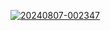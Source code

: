 <!--<br/>
<h1 align="center">
  <a href="https://fuadhasanshihab.github.io/assets/index.html" style="font-size: 24px;">
    <i>Directory List</i>
  </a>
</h1>
<br/>
-->

<a href="https://fuadhasanshihab.github.io/assets/index.html"><img src="https://i.ibb.co/znqYH1s/20240807-002347.png" alt="20240807-002347" border="0"></a>
